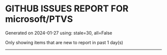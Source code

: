 
# GITHUB ISSUES REPORT FOR microsoft/PTVS


Generated on 2024-01-27 using: stale=30, all=False


Only showing items that are new to report in past 1 day(s)


---
